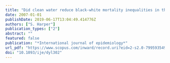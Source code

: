 ```yaml
---
title: "Did clean water reduce black-white mortality inequalities in the United States? Water, race, and disease."
date: 2007-01-01
publishDate: 2019-06-17T13:04:49.414776Z
authors: ["S. Harper"]
publication_types: ["2"]
abstract: ""
featured: false
publication: "*International journal of epidemiology*"
url_pdf: "https://www.scopus.com/inward/record.uri?eid=2-s2.0-79959354906&doi=10.1093%2fije%2fdyl302&partnerID=40&md5=fefd3511f82dd86b8f1ea9b5c6c787da"
doi: "10.1093/ije/dyl302"
---
```



